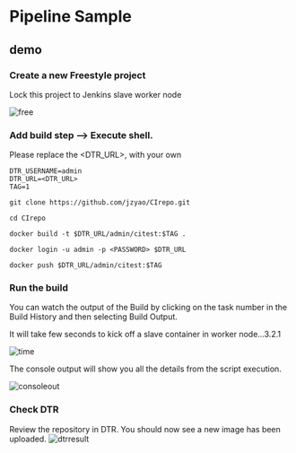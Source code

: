 # Pipeline Sample

## demo 

### Create a new Freestyle project

Lock this project to Jenkins slave worker node

![free](/jenkins/images/free.jpg?raw=true "lock")


### Add build step --> Execute shell. 

Please replace the <DTR_URL>, <PASSWORD> with your own


```
DTR_USERNAME=admin
DTR_URL=<DTR_URL>
TAG=1

git clone https://github.com/jzyao/CIrepo.git

cd CIrepo

docker build -t $DTR_URL/admin/citest:$TAG .

docker login -u admin -p <PASSWORD> $DTR_URL

docker push $DTR_URL/admin/citest:$TAG
```

### Run the build

You can watch the output of the Build by clicking on the task number in the Build History and then selecting Build Output.

It will take few seconds to kick off a slave container in worker node...3.2.1

![time](/jenkins/images/time.jpg?raw=true "time")


The console output will show you all the details from the script execution. 

![consoleout](/jenkins/images/consoleout.jpg?raw=true "consoleout")


### Check DTR
Review the repository in DTR. You should now see a new image has been uploaded. 
![dtrresult](/jenkins/images/dtrresult.jpg?raw=true "dtrresult")

